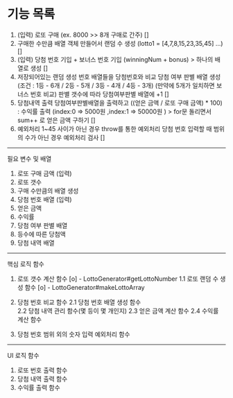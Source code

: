 # 기능 목록

1. (입력) 로또 구매 (ex. 8000 >> 8개 구매로 간주)
   []
2. 구매한 수만큼 배열 객체 만들어서 랜덤 수 생성 (lotto1 = [4,7,8,15,23,35,45] ...)
   []
3. (입력) 당첨 번호 기입 + 보너스 번호 기입 (winningNum + bonus) > 하나의 배열로 생성
   []
4. 저장되어있는 랜덤 생성 번호 배열들을 당첨번호와 비교
   당첨 여부 판별 배열 생성 (조건 : 1등 - 6개 / 2등 - 5개 / 3등 - 4개 / 4등 - 3개)
   (만약에 5개가 일치하면 보너스 번호 비교)
   판별 갯수에 따라 당첨여부판별 배열에 +1
   []
5. 당첨내역 출력
   당첨여부판별배열을 출력하고 ((얻은 금액 / 로또 구매 금액) \* 100) : 수익률 출력
   (index:0 => 5000원 ,index:1 => 50000원 ) > for문 돌리면서 sum++ 로 얻은 금액 구하기
   []
6. 예외처리
   1~45 사이가 아닌 경우 throw를 통한 예외처리
   당첨 번호 입력할 때 범위의 수가 아닌 경우 예외처리 검사
   []

---

필요 변수 및 배열

1. 로또 구매 금액 (입력)
2. 로또 갯수
3. 구매 수만큼의 배열 생성
4. 당첨 번호 배열 (입력)
5. 얻은 금액
6. 수익률
7. 당첨 여부 판별 배열
8. 등수에 따른 당첨액
9. 당첨 내역 배열

---

핵심 로직 함수

1. 로또 갯수 계산 함수 [o] - LottoGenerator#getLottoNumber
   1.1 로또 랜덤 수 생성 함수 [o] - LottoGenerator#makeLottoArray

2. 당첨 번호 비교 함수
   2.1 당첨 번호 배열 생성 함수  
   2.2 당첨 내역 관리 함수(몇 등이 몇 개인지)
   2.3 얻은 금액 계산 함수
   2.4 수익률 계산 함수
3. 당첨 번호 범위 외의 숫자 입력 예외처리 함수

---

UI 로직 함수

1. 로또 번호 출력 함수
2. 당첨 내역 출력 함수
3. 수익률 출력 함수

